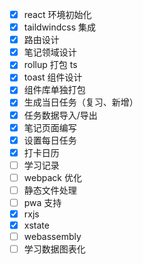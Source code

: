 - [x] react 环境初始化
- [x] taildwindcss 集成
- [x] 路由设计
- [x] 笔记领域设计
- [x] rollup 打包 ts
- [x] toast 组件设计
- [x] 组件库单独打包
- [x] 生成当日任务（复习、新增）
- [x] 任务数据导入/导出
- [x] 笔记页面编写
- [x] 设置每日任务
- [x] 打卡日历
- [ ] 学习记录
- [ ] webpack 优化
- [ ] 静态文件处理
- [ ] pwa 支持
- [x] rxjs
- [x] xstate
- [ ] webassembly
- [ ] 学习数据图表化
